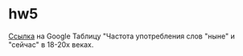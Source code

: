 # hw5
[Ссылка](https://docs.google.com/spreadsheets/d/1uyf4rieKLHtxXkIZmneLs3TcVNNv7gka_yVv04lqBkE/edit#gid=0) на Google Таблицу "Частота употребления слов "ныне" и "сейчас" в 18-20х веках. 
